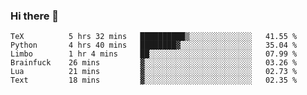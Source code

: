 ### Hi there 👋

<!--
**gustavkrist/gustavkrist** is a ✨ _special_ ✨ repository because its `README.md` (this file) appears on your GitHub profile.

Here are some ideas to get you started:

- 🔭 I’m currently working on ...
- 🌱 I’m currently learning ...
- 👯 I’m looking to collaborate on ...
- 🤔 I’m looking for help with ...
- 💬 Ask me about ...
- 📫 How to reach me: ...
- 😄 Pronouns: ...
- ⚡ Fun fact: ...
-->

<!--START_SECTION:waka-->

```text
TeX          5 hrs 32 mins   ██████████▒░░░░░░░░░░░░░░   41.55 %
Python       4 hrs 40 mins   ████████▓░░░░░░░░░░░░░░░░   35.04 %
Limbo        1 hr 4 mins     ██░░░░░░░░░░░░░░░░░░░░░░░   07.99 %
Brainfuck    26 mins         ▓░░░░░░░░░░░░░░░░░░░░░░░░   03.26 %
Lua          21 mins         ▓░░░░░░░░░░░░░░░░░░░░░░░░   02.73 %
Text         18 mins         ▓░░░░░░░░░░░░░░░░░░░░░░░░   02.35 %
```

<!--END_SECTION:waka-->
